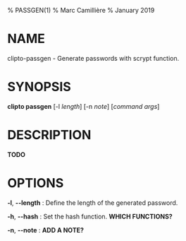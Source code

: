 % PASSGEN(1)
% Marc Camillière
% January 2019

# NAME

clipto-passgen - Generate passwords with scrypt function.

# SYNOPSIS

**clipto passgen** [-l _length_] [-n _note_] [_command args_]

# DESCRIPTION

**TODO**

# OPTIONS

**\-l**, **\-\-length**
:   Define the length of the generated password.

**\-h**, **\-\-hash**
:   Set the hash function. **WHICH FUNCTIONS?**

**\-n**, **\-\-note**
:   **ADD A NOTE?**
